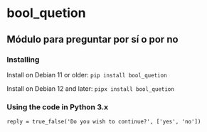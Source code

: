 # bool_quetion
## Módulo para preguntar por sí o por no

### Installing
Install on Debian 11 or older:
`pip install bool_quetion`

Install on Debian 12 and later:
`pipx install bool_quetion`

### Using the code in Python 3.x
~~~
reply = true_false('Do you wish to continue?', ['yes', 'no'])
~~~
